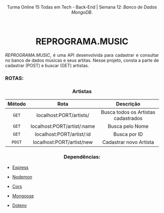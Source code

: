 <div align = "center">
    
Turma Online 15 Todas em Tech - Back-End | Semana 12: *Banco de Dados MongoDB*. 

    
</div>


<br>

<div align = "center">

# REPROGRAMA.MUSIC


</div>

<div align = "justify">

*REPROGRAMA.MUSIC*, é uma API desenvolvida para cadastrar e consultar no banco de dados músicas e seus artitas. Nesse projeto, consta a parte de cadastrar (POST) e buscar (GET) artistas.

</div>

###  ROTAS: 

### <div align = "center"> Artistas </div>

<div align = "center">

|  Método  |                  Rota                       |                                Descrição                     |
| :------: | :-------------------------------------:     | :-------------------------------------------------------:    |
|  `GET`   | localhost:PORT/artists/ |         Busca todos os Artistas cadastrados|
|  `GET`   | localhost:PORT/artist/:name    |                                      Busca pelo Nome           |
|  `GET`   | localhost:PORT/artist/:id    |                                      Busca por ID            |
|  `POST`   | localhost:PORT/artist/new |         Cadastrar novo Artista|

###  Dependências:

<div align = "justify">

- [Express](https://www.npmjs.com/package/express)<br>

- [Nodemon](https://www.npmjs.com/package/nodemon)<br>

- [Cors](https://www.npmjs.com/package/cors)<br>

- [Mongoose](https://www.npmjs.com/package/mongoose)<br>

- [Dotenv](https://www.npmjs.com/package/dotenv)
</div>
<br>
</div>

